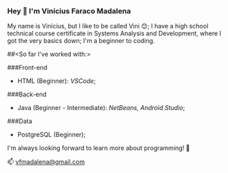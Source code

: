 ### Hey 👋 I'm **Vinícius Faraco Madalena**

My name is Vinícius, but I like to be called Vini 😊;
I have a high school technical course certificate in Systems Analysis and Development, where I got the very basics down;
I'm a beginner to coding.

##<So far I've worked with:>

###Front-end
- HTML (Beginner): *VSCode*;

###Back-end
- Java (Beginner - Intermediate): *NetBeans, Android Studio*;

###Data
- PostgreSQL (Beginner);

I'm always looking forward to learn more about programming! 🤗

📫 vfmadalena@gmail.com
<!--
**Vfmada/Vfmada** is a ✨ _special_ ✨ repository because its `README.md` (this file) appears on your GitHub profile.

Here are some ideas to get you started:

- 🔭 I’m currently working on ...
- 🌱 I’m currently learning ...
- 👯 I’m looking to collaborate on ...
- 🤔 I’m looking for help with ...
- 💬 Ask me about ...
- 📫 How to reach me: ...
- 😄 Pronouns: ...
- ⚡ Fun fact: ...
-->
